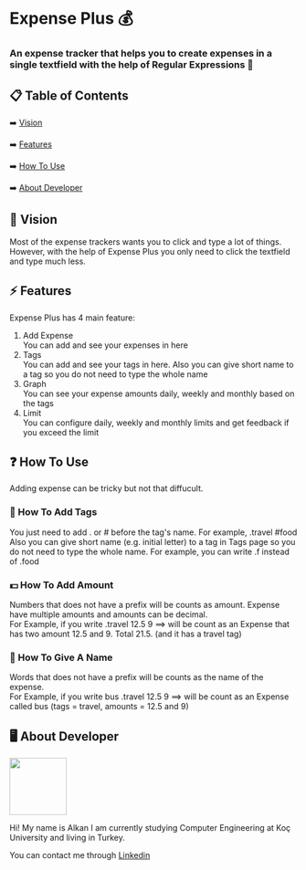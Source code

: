 # Expense Plus 💰

### An expense tracker that helps you to create expenses in a single textfield with the help of Regular Expressions 🎉

## 📋 Table of Contents

➡️ [Vision](#eyes-vision)

➡️ [Features](#zap-features)

➡️ [How To Use](#question-how-to-use)

➡️ [About Developer](#-about-developer)

## :eyes: Vision

Most of the expense trackers wants you to click and type a lot of things. However, with the help of Expense Plus you only need to click the textfield and type much less.

## :zap: Features

Expense Plus has 4 main feature:

1. Add Expense<br/>
   You can add and see your expenses in here
2. Tags<br/>
   You can add and see your tags in here. Also you can give short name to a tag so you do not need to type the whole name
3. Graph<br/>
   You can see your expense amounts daily, weekly and monthly based on the tags
4. Limit<br/>
   You can configure daily, weekly and monthly limits and get feedback if you exceed the limit

## :question: How To Use

Adding expense can be tricky but not that diffucult.

### :bookmark: How To Add Tags

You just need to add . or # before the tag's name. For example, .travel #food<br/>
Also you can give short name (e.g. initial letter) to a tag in Tags page so you do not need to type the whole name. For example, you can write .f instead of .food

### :dollar: How To Add Amount

Numbers that does not have a prefix will be counts as amount. Expense have multiple amounts and amounts can be decimal.<br/>
For Example, if you write .travel 12.5 9 ==> will be count as an Expense that has two amount 12.5 and 9. Total 21.5. (and it has a travel tag)

### :pencil: How To Give A Name

Words that does not have a prefix will be counts as the name of the expense.<br/>
For Example, if you write bus .travel 12.5 9 ==> will be count as an Expense called bus (tags = travel, amounts = 12.5 and 9)

## 🖥 About Developer

<a href="https://github.com/AlkanAkisu"><img src="https://avatars2.githubusercontent.com/u/31224121?s=460&u=e459b39f58b58b0c8ba1d10487724c5f9589f118&v=4" width="100px;" alt=""/></a><br/>

Hi! My name is Alkan I am currently studying Computer Engineering at Koç University and living in Turkey.

You can contact me through [Linkedin](https://www.linkedin.com/in/alkan-akisu)
